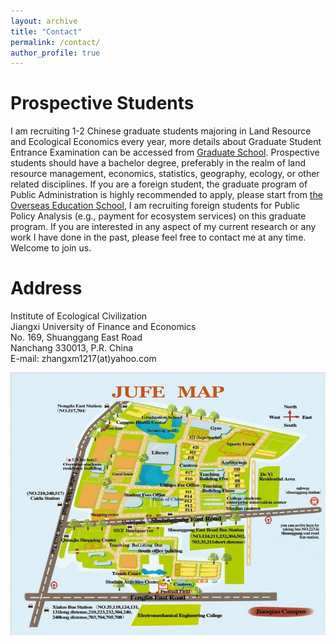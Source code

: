 ```yaml
---
layout: archive
title: "Contact"
permalink: /contact/
author_profile: true
---
```

# Prospective Students

I am recruiting 1-2 Chinese graduate students majoring in Land Resource and Ecological Economics every year, more details about Graduate Student Entrance Examination can be accessed from [Graduate School](http://grs.jxufe.edu.cn/news-show-3546.html). Prospective students should have a bachelor degree, preferably in the realm of land resource management, economics, statistics, geography, ecology, or other related disciplines. If you are a foreign student, the graduate program of Public Administration is highly recommended to apply, please start from [the Overseas Education School](http://oesenglish.jxufe.edu.cn/), I am recruiting foreign students for Public Policy Analysis (e.g., payment for ecosystem services) on this graduate program. If you are interested in any aspect of my current research or any work I have done in the past, please feel free to contact me at any time. Welcome to join us.

# Address

Institute of Ecological Civilization  
Jiangxi University of Finance and Economics  
No. 169, Shuanggang East Road  
Nanchang 330013, P.R. China  
E-mail: zhangxm1217(at)yahoo.com

<img src='/images/gallery/JUFE_Map.jpg'> 
